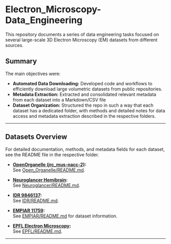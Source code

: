# Electron_Microscopy-Data_Engineering
This repository documents a series of data engineering tasks focused on several large-scale 3D Electron Microscopy (EM) datasets from different sources.

## Summary

 The main objectives were:

- **Automated Data Downloading:**  Developed code and workflows to efficiently download large volumetric datasets from public repositories.
- **Metadata Extraction:** Extracted and consolidated relevant metadata from each dataset into a Markdown/CSV file
- **Dataset Organization:** Structured the repo in such a way that each dataset has a dedicated folder, with methods and detailed notes for data access and metadata extraction described in the respective folders. 

---

## Datasets Overview

For detailed documentation, methods, and metadata fields for each dataset, see the README file in the respective folder.

- **[OpenOrganelle (jrc_mus-nacc-2)](https://openorganelle.janelia.org/datasets/jrc_mus-nacc-2):**  
  See [Open_Organelle/README.md](Open_Organelle/README.md).

- **[Neuroglancer Hemibrain](https://tinyurl.com/hemibrain-ng):**  
  See [Neuroglancer/README.md](Neuroglancer/README.md).

- **[IDR 9846137](https://idr.openmicroscopy.org/webclient/img_detail/9846137/?dataset=10740):**  
  See [IDR/README.md](IDR/README.md).

- **[EMPIAR 11759](https://www.ebi.ac.uk/empiar/EMPIAR-11759/):**  
  See [EMPIAR/README.md](EMPIAR/README.md) for dataset information.

- **[EPFL Electron Microscopy](https://www.epfl.ch/labs/cvlab/data/data-em/):**  
  See [EPFL/README.md](EPFL/README.md).

---

